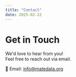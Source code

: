 ```yaml
---
title: "Contact"
date: 2025-02-22
---
```


# Get in Touch

We'd love to hear from you!  
Feel free to reach out via email.

📧 Email: [info@matedata.org](mailto:info@matedata.org)  
 
